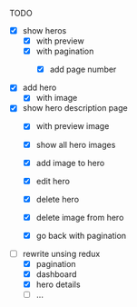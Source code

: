 TODO
- [x] show heros
  - [x] with preview
  - [x] with pagination
    - [x] add page number
 

- [x] add hero
  - [x] with image

- [x] show hero description page
  - [x] with preview image
  - [x] show all hero images
  - [x] add image to hero
  - [x] edit hero
  - [x] delete hero
  - [x] delete image from hero
  - [x] go back with pagination


- [ ] rewrite unsing redux
  - [x] pagination
  - [x] dashboard
  - [x] hero details
  - [ ] ...